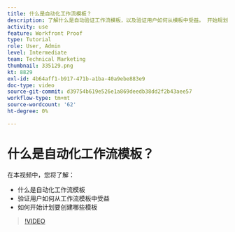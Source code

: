 ```yaml
---
title: 什么是自动化工作流模板？
description: 了解什么是自动验证工作流模板，以及验证用户如何从模板中受益。 开始规划要创建的模板。
activity: use
feature: Workfront Proof
type: Tutorial
role: User, Admin
level: Intermediate
team: Technical Marketing
thumbnail: 335129.png
kt: 8829
exl-id: 4b64aff1-b917-471b-a1ba-40a9ebe883e9
doc-type: video
source-git-commit: d39754b619e526e1a869deedb38dd2f2b43aee57
workflow-type: tm+mt
source-wordcount: '62'
ht-degree: 0%

---
```


# 什么是自动化工作流模板？

在本视频中，您将了解：

* 什么是自动化工作流模板
* 验证用户如何从工作流模板中受益
* 如何开始计划要创建哪些模板

>[!VIDEO](https://video.tv.adobe.com/v/335129/?quality=12)

<!---
Learn More Icon
Automated workflow overview
Create and manage Automated Workflow templates
Configure a proof
--->
